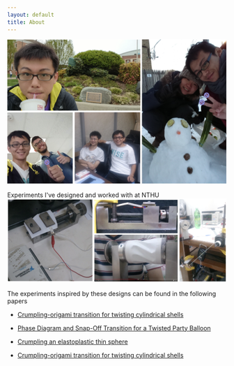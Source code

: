 ```yaml
---
layout: default
title: About
---
```


<center><img src='/assets/images/Photo.png' class="homepage_img"></center>

Experiments I've designed and worked with at NTHU
<img src='/assets/images/Collection_experiments.png' class="collection_img">

The experiments inspired by these designs can be found in the following papers

- [Crumpling-origami transition for twisting cylindrical shells](https://journals.aps.org/pre/abstract/10.1103/PhysRevE.101.053001)

- [Phase Diagram and Snap-Off Transition for a Twisted Party Balloon](https://arxiv.org/abs/2010.08739)

- [Crumpling an elastoplastic thin sphere](https://journals.aps.org/pre/abstract/10.1103/PhysRevE.103.012209)

- [Crumpling-origami transition for twisting cylindrical shells](https://journals.aps.org/pre/abstract/10.1103/PhysRevE.101.053001)
